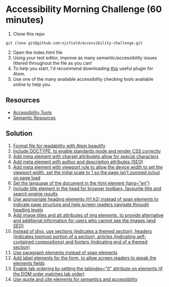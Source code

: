 # Accessibility Morning Challenge (60 minutes)

1. Clone this repo
```
git clone git@github.com:njsfield/accessibility-challenge.git
```

2. Open the index.html file
3. Using your test editor, improve as many semantic/accessibility issues littered throughout the file as you can!
4. To help you start, I'd recommend downloading [this](https://atom.io/packages/atom-beautify) useful plugin for Atom.
5. Use one of the many available accessibility checking tools available online to help you.

## Resources
- [Accessibility Tools](https://github.com/jsms90/web-accessibility/blob/master/tools-that-can-help.md)
- [Semantic Resources](https://github.com/foundersandcoders/master-reference/blob/master/coursebook/precourse/resources.md#semantic-hmtl)

## Solution

1. [Format file for readability with Atom beautify](https://www.granneman.com/webdev/coding/formatting-and-indenting-your-html/)
2. [Include DOCTYPE, to enable standards mode and render CSS correctly](http://reference.sitepoint.com/css/doctypesniffing)
3. [Add meta element with charset attributeto allow for special characters](https://www.w3.org/International/questions/qa-html-encoding-declarations.en)
4. [Add meta element with author and description attributes (SEO)](https://teamtreehouse.com/community/what-are-the-essential-meta-tags-i-should-be-using-in-every-project)
5. [Add meta element with viewport rule to allow the device width to set the viewport width, set the initial scale to 1 so the page isn't zoomed in/out on page load ](https://developer.mozilla.org/en/docs/Mozilla/Mobile/Viewport_meta_tag)
6. [Set the language of the document in the html element (lang="en")](https://www.w3.org/International/questions/qa-html-language-declarations)
7. [Include title element in the head for browser toolbars, favourite title and search engine results](https://www.codecademy.com/en/forum_questions/517b5fa9fdbfd72bac0026b2)
8. [Use appropriate heading elements (h1,h2) instead of span elements to indicate page structure and help screen readers navigate through heading levels](http://accessiblehtmlheadings.com/)
9. [Add image titles and alt attributes of img elements, to provide alternative and additional information for users who cannot see the images (and SEO)](https://www.searchenginejournal.com/image-alt-text-vs-image-title-whats-the-difference/)
10. [Instead of divs, use sections (indicates a themed section), headers (indicates topmost portion of a section), articles (indicating self-contained compositions) and footers (indicating end of a themed section)](http://www.hongkiat.com/blog/html-5-semantics/)
11. [Use paragraph elements instead of span elements](http://www.456bereastreet.com/archive/200903/use_the_p_element_to_create_paragraphs/)
12. [Add label elements for the form, to allow screen readers to speak the elements fields](https://developer.mozilla.org/en-US/docs/Learn/HTML/Forms/How_to_structure_an_HTML_form)
13. [Enable tab ordering by setting the tabindex="0" attribute on elements (if the DOM order matches tab order)](http://adrianroselli.com/2014/11/dont-use-tabindex-greater-than-0.html)
14. [Use quote and cite elements for semantics and accessibility](http://html5doctor.com/blockquote-q-cite/)
